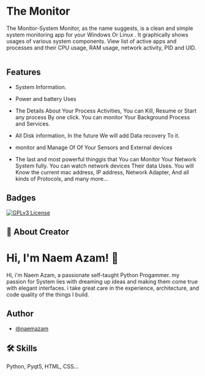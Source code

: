 
# The Monitor

The Monitor-System Monitor, as the name suggests, is a clean and simple system monitoring app for your Windows Or Linux . It graphically shows usages of various system components. View list of active apps and processes and their CPU usage, RAM usage, network activity, PID and UID.

<img sec=""> 

## Features

- System Information. 
- Power and battery Uses
- The Details About Your Process Activities, You can Kill, Resume or Start any process By one click. You can monitor Your Background Process and Services. 

-  All Disk information, In the future We will add Data recovery To it. 
-  monitor and Manage Of Of Your Sensors and External devices
- The last and most powerful thinggis that You can Monitor Your Network System fully. You can watch network devices Their data Uses. You will Know the current mac address, IP address, Network Adapter, And all kinds of Protocols, and many more...



## Badges


[![GPLv3 License](https://img.shields.io/badge/License-GPL%20v3-yellow.svg)](https://opensource.org/licenses/) 
## 🚀 About Creator

# Hi, I'm Naem Azam! 👋

Hi, i'm Naem Azam, a passionate self-taught Python Progammer. my passion for System lies with dreaming up ideas and making them come true with elegant interfaces. i take great care in the experience, architecture, and code quality of the things I build.

## Author

- [@naemazam](https://www.github.com/naemazam)

  
## 🛠 Skills
Python, Pyqt5, HTML, CSS...

  
